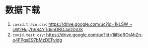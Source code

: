 # 数据下载

1. `covid.train.csv`: https://drive.google.com/uc?id=1kLSW_-cW2Huj7bh84YTdimGBOJaODiOS
2. `covid.test.csv`: https://drive.google.com/uc?id=1iiI5qROrAhZn-o4FPqsE97bMzDEFvIdg


